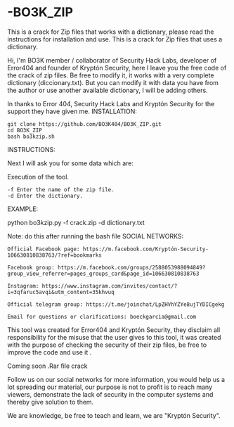 # -BO3K_ZIP
This is a crack for Zip files that works with a dictionary, please read the instructions for installation and use. 
This is a crack for Zip files that uses a dictionary.

Hi, I'm BO3K member / collaborator of Security Hack Labs, developer of Error404 and founder of Kryptón Security, here I leave you the free code of the crack of zip files. Be free to modify it, it works with a very complete dictionary (diccionary.txt). But you can modify it with data you have from the author or use another available dictionary, I will be adding others.

In thanks to Error 404, Security Hack Labs and Kryptón Security for the support they have given me.
INSTALLATION:

    git clone https://github.com/BO3K404/BO3K_ZIP.git
    cd BO3K_ZIP
    bash bo3kzip.sh

INSTRUCTIONS:

Next I will ask you for some data which are:

Execution of the tool.

    -f Enter the name of the zip file.
    -d Enter the dictionary.

EXAMPLE:

python bo3kzip.py -f crack.zip -d dictionary.txt

Note: do this after running the bash file
SOCIAL NETWORKS:

    Official Facebook page: https://m.facebook.com/Kryptón-Security-106630810838763/?ref=bookmarks

    Facebook group: https://m.facebook.com/groups/2588053988094849?group_view_referrer=pages_groups_card&page_id=106630810838763

    Instagram: https://www.instagram.com/invites/contact/?i=3qfaruc5avqi&utm_content=35khvuq

    Official telegram group: https://t.me/joinchat/LpZHVhYZYe8ujTYDICgekg

    Email for questions or clarifications: boeckgarcia@gmail.com

This tool was created for Error404 and Kryptón Security, they disclaim all responsibility for the misuse that the user gives to this tool, it was created with the purpose of checking the security of their zip files, be free to improve the code and use it .

Coming soon .Rar file crack

Follow us on our social networks for more information, you would help us a lot spreading our material, our purpose is not to profit is to reach many viewers, demonstrate the lack of security in the computer systems and thereby give solution to them.

We are knowledge, be free to teach and learn, we are "Kryptón Security".
